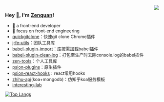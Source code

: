 <img align="right" src="https://github-readme-stats.vercel.app/api?username=zenquan&show_icons=true&icon_color=38ADD8&text_color=ffffff&bg_color=000000&hide_title=true" />

### Hey 👋, I'm [Zenquan](http://resume.github.io/?Zenquan)!

- :orange_book: a front-end developer
- :hammer: focus on front-end engineering
- [quickgitclone](https://github.com/Zenquan/quickgitclone)：快速git clone Chrome插件
- [jrfe-utils](https://github.com/Zenquan/jrfe-utils)：团队工具库
- [babel-plugin-import](https://github.com/Zenquan/babel-plugin-import)：库按需加载babel插件
- [babel-plugin-clear-log](https://github.com/Zenquan/babel-plugin-clear-log)：打包至生产时去除console.log的babel插件
- [zen-tools](https://github.com/Zenquan/zen-tools)：个人工具库
- [psion-plugins](https://github.com/Zenquan/psion-plugins)：原生插件
- [psion-react-hooks](https://github.com/Zenquan/psion-react-hooks)：react常用hooks
- [zhihu-api](https://github.com/Zenquan/zhihu-api)(koa+mongodb)：仿知乎koa服务模板
- [interesting-lab](https://github.com/XC-Team/interesting-lab)


[![Top Langs](https://github-readme-stats.vercel.app/api/top-langs/?username=zenquan&layout=compact)](https://github.com/anuraghazra/github-readme-stats)
